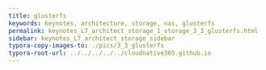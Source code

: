 ```yaml
---
title: glusterfs
keywords: keynotes, architecture, storage, nas, glusterfs
permalink: keynotes_L7_architect_storage_1_storage_3_3_glusterfs.html
sidebar: keynotes_L7_architect_storage_sidebar
typora-copy-images-to: ./pics/3_3_glusterfs
typora-root-url: ../../../../../cloudnative365.github.io
---
```


